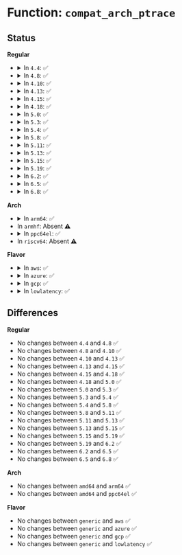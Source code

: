 # Function: <code>compat_arch_ptrace</code>

## Status
<b>Regular</b>
<ul>
<li>
<details>
<summary>In <code>4.4</code>: ✅</summary>

```c
long int compat_arch_ptrace(struct task_struct *child, compat_long_t request, compat_ulong_t caddr, compat_ulong_t cdata);
```

**Collision:** Unique Global

**Inline:** No

**Transformation:** False

**Instances:**

```
In arch/x86/kernel/ptrace.c (ffffffff8103ce50)
Location: arch/x86/kernel/ptrace.c:1280
Inline: False
Direct callers:
  - kernel/ptrace.c:compat_SyS_ptrace
```
**Symbols:**

```
ffffffff8103ce50-ffffffff8103d2bc: compat_arch_ptrace (STB_GLOBAL)
```
</details>
</li>
<li>
<details>
<summary>In <code>4.8</code>: ✅</summary>

```c
long int compat_arch_ptrace(struct task_struct *child, compat_long_t request, compat_ulong_t caddr, compat_ulong_t cdata);
```

**Collision:** Unique Global

**Inline:** No

**Transformation:** False

**Instances:**

```
In arch/x86/kernel/ptrace.c (ffffffff8103cbb0)
Location: arch/x86/kernel/ptrace.c:1236
Inline: False
Direct callers:
  - kernel/ptrace.c:compat_SyS_ptrace
```
**Symbols:**

```
ffffffff8103cbb0-ffffffff8103d004: compat_arch_ptrace (STB_GLOBAL)
```
</details>
</li>
<li>
<details>
<summary>In <code>4.10</code>: ✅</summary>

```c
long int compat_arch_ptrace(struct task_struct *child, compat_long_t request, compat_ulong_t caddr, compat_ulong_t cdata);
```

**Collision:** Unique Global

**Inline:** No

**Transformation:** False

**Instances:**

```
In arch/x86/kernel/ptrace.c (ffffffff8103c480)
Location: arch/x86/kernel/ptrace.c:1236
Inline: False
Direct callers:
  - kernel/ptrace.c:compat_SyS_ptrace
```
**Symbols:**

```
ffffffff8103c480-ffffffff8103c915: compat_arch_ptrace (STB_GLOBAL)
```
</details>
</li>
<li>
<details>
<summary>In <code>4.13</code>: ✅</summary>

```c
long int compat_arch_ptrace(struct task_struct *child, compat_long_t request, compat_ulong_t caddr, compat_ulong_t cdata);
```

**Collision:** Unique Global

**Inline:** No

**Transformation:** False

**Instances:**

```
In arch/x86/kernel/ptrace.c (ffffffff8103a490)
Location: arch/x86/kernel/ptrace.c:1237
Inline: False
Direct callers:
  - kernel/ptrace.c:compat_SyS_ptrace
```
**Symbols:**

```
ffffffff8103a490-ffffffff8103a955: compat_arch_ptrace (STB_GLOBAL)
```
</details>
</li>
<li>
<details>
<summary>In <code>4.15</code>: ✅</summary>

```c
long int compat_arch_ptrace(struct task_struct *child, compat_long_t request, compat_ulong_t caddr, compat_ulong_t cdata);
```

**Collision:** Unique Global

**Inline:** No

**Transformation:** False

**Instances:**

```
In arch/x86/kernel/ptrace.c (ffffffff8103ceb0)
Location: arch/x86/kernel/ptrace.c:1237
Inline: False
Direct callers:
  - kernel/ptrace.c:compat_SyS_ptrace
```
**Symbols:**

```
ffffffff8103ceb0-ffffffff8103d388: compat_arch_ptrace (STB_GLOBAL)
```
</details>
</li>
<li>
<details>
<summary>In <code>4.18</code>: ✅</summary>

```c
long int compat_arch_ptrace(struct task_struct *child, compat_long_t request, compat_ulong_t caddr, compat_ulong_t cdata);
```

**Collision:** Unique Global

**Inline:** No

**Transformation:** False

**Instances:**

```
In arch/x86/kernel/ptrace.c (ffffffff8103e440)
Location: arch/x86/kernel/ptrace.c:1237
Inline: False
Direct callers:
  - kernel/ptrace.c:__x32_compat_sys_ptrace
  - kernel/ptrace.c:__ia32_compat_sys_ptrace
```
**Symbols:**

```
ffffffff8103e440-ffffffff8103e924: compat_arch_ptrace (STB_GLOBAL)
```
</details>
</li>
<li>
<details>
<summary>In <code>5.0</code>: ✅</summary>

```c
long int compat_arch_ptrace(struct task_struct *child, compat_long_t request, compat_ulong_t caddr, compat_ulong_t cdata);
```

**Collision:** Unique Global

**Inline:** No

**Transformation:** False

**Instances:**

```
In arch/x86/kernel/ptrace.c (ffffffff8103fa70)
Location: arch/x86/kernel/ptrace.c:1228
Inline: False
Direct callers:
  - kernel/ptrace.c:__x32_compat_sys_ptrace
  - kernel/ptrace.c:__ia32_compat_sys_ptrace
```
**Symbols:**

```
ffffffff8103fa70-ffffffff8103ff72: compat_arch_ptrace (STB_GLOBAL)
```
</details>
</li>
<li>
<details>
<summary>In <code>5.3</code>: ✅</summary>

```c
long int compat_arch_ptrace(struct task_struct *child, compat_long_t request, compat_ulong_t caddr, compat_ulong_t cdata);
```

**Collision:** Unique Global

**Inline:** No

**Transformation:** False

**Instances:**

```
In arch/x86/kernel/ptrace.c (ffffffff81042140)
Location: arch/x86/kernel/ptrace.c:1200
Inline: False
Direct callers:
  - kernel/ptrace.c:__x32_compat_sys_ptrace
  - kernel/ptrace.c:__ia32_compat_sys_ptrace
```
**Symbols:**

```
ffffffff81042140-ffffffff81042609: compat_arch_ptrace (STB_GLOBAL)
```
</details>
</li>
<li>
<details>
<summary>In <code>5.4</code>: ✅</summary>

```c
long int compat_arch_ptrace(struct task_struct *child, compat_long_t request, compat_ulong_t caddr, compat_ulong_t cdata);
```

**Collision:** Unique Global

**Inline:** No

**Transformation:** False

**Instances:**

```
In arch/x86/kernel/ptrace.c (ffffffff810428c0)
Location: arch/x86/kernel/ptrace.c:1200
Inline: False
Direct callers:
  - kernel/ptrace.c:__x32_compat_sys_ptrace
  - kernel/ptrace.c:__ia32_compat_sys_ptrace
```
**Symbols:**

```
ffffffff810428c0-ffffffff81042d89: compat_arch_ptrace (STB_GLOBAL)
```
</details>
</li>
<li>
<details>
<summary>In <code>5.8</code>: ✅</summary>

```c
long int compat_arch_ptrace(struct task_struct *child, compat_long_t request, compat_ulong_t caddr, compat_ulong_t cdata);
```

**Collision:** Unique Global

**Inline:** No

**Transformation:** False

**Instances:**

```
In arch/x86/kernel/ptrace.c (ffffffff81046310)
Location: arch/x86/kernel/ptrace.c:1215
Inline: False
Direct callers:
  - kernel/ptrace.c:__x32_compat_sys_ptrace
  - kernel/ptrace.c:__ia32_compat_sys_ptrace
```
**Symbols:**

```
ffffffff81046310-ffffffff81046336: compat_arch_ptrace (STB_GLOBAL)
```
</details>
</li>
<li>
<details>
<summary>In <code>5.11</code>: ✅</summary>

```c
long int compat_arch_ptrace(struct task_struct *child, compat_long_t request, compat_ulong_t caddr, compat_ulong_t cdata);
```

**Collision:** Unique Global

**Inline:** No

**Transformation:** False

**Instances:**

```
In arch/x86/kernel/ptrace.c (ffffffff81045db0)
Location: arch/x86/kernel/ptrace.c:1190
Inline: False
Direct callers:
  - kernel/ptrace.c:__x32_compat_sys_ptrace
  - kernel/ptrace.c:__ia32_compat_sys_ptrace
```
**Symbols:**

```
ffffffff81045db0-ffffffff81045dd6: compat_arch_ptrace (STB_GLOBAL)
```
</details>
</li>
<li>
<details>
<summary>In <code>5.13</code>: ✅</summary>

```c
long int compat_arch_ptrace(struct task_struct *child, compat_long_t request, compat_ulong_t caddr, compat_ulong_t cdata);
```

**Collision:** Unique Global

**Inline:** No

**Transformation:** False

**Instances:**

```
In arch/x86/kernel/ptrace.c (ffffffff810477d0)
Location: arch/x86/kernel/ptrace.c:1201
Inline: False
Direct callers:
  - kernel/ptrace.c:__x32_compat_sys_ptrace
  - kernel/ptrace.c:__ia32_compat_sys_ptrace
```
**Symbols:**

```
ffffffff810477d0-ffffffff810477f6: compat_arch_ptrace (STB_GLOBAL)
```
</details>
</li>
<li>
<details>
<summary>In <code>5.15</code>: ✅</summary>

```c
long int compat_arch_ptrace(struct task_struct *child, compat_long_t request, compat_ulong_t caddr, compat_ulong_t cdata);
```

**Collision:** Unique Global

**Inline:** No

**Transformation:** False

**Instances:**

```
In arch/x86/kernel/ptrace.c (ffffffff8104e030)
Location: arch/x86/kernel/ptrace.c:1201
Inline: False
Direct callers:
  - kernel/ptrace.c:__x64_compat_sys_ptrace
  - kernel/ptrace.c:__ia32_compat_sys_ptrace
```
**Symbols:**

```
ffffffff8104e030-ffffffff8104e056: compat_arch_ptrace (STB_GLOBAL)
```
</details>
</li>
<li>
<details>
<summary>In <code>5.19</code>: ✅</summary>

```c
long int compat_arch_ptrace(struct task_struct *child, compat_long_t request, compat_ulong_t caddr, compat_ulong_t cdata);
```

**Collision:** Unique Global

**Inline:** No

**Transformation:** False

**Instances:**

```
In arch/x86/kernel/ptrace.c (ffffffff810590c0)
Location: arch/x86/kernel/ptrace.c:1200
Inline: False
Direct callers:
  - kernel/ptrace.c:__ia32_compat_sys_ptrace
```
**Symbols:**

```
ffffffff810590c0-ffffffff810590dc: compat_arch_ptrace (STB_GLOBAL)
```
</details>
</li>
<li>
<details>
<summary>In <code>6.2</code>: ✅</summary>

```c
long int compat_arch_ptrace(struct task_struct *child, compat_long_t request, compat_ulong_t caddr, compat_ulong_t cdata);
```

**Collision:** Unique Global

**Inline:** No

**Transformation:** False

**Instances:**

```
In arch/x86/kernel/ptrace.c (ffffffff810669b0)
Location: arch/x86/kernel/ptrace.c:1219
Inline: False
Direct callers:
  - kernel/ptrace.c:__ia32_compat_sys_ptrace
```
**Symbols:**

```
ffffffff810669b0-ffffffff810669cc: compat_arch_ptrace (STB_GLOBAL)
```
</details>
</li>
<li>
<details>
<summary>In <code>6.5</code>: ✅</summary>

```c
long int compat_arch_ptrace(struct task_struct *child, compat_long_t request, compat_ulong_t caddr, compat_ulong_t cdata);
```

**Collision:** Unique Global

**Inline:** No

**Transformation:** False

**Instances:**

```
In arch/x86/kernel/ptrace.c (ffffffff810680e0)
Location: arch/x86/kernel/ptrace.c:1219
Inline: False
Direct callers:
  - kernel/ptrace.c:__ia32_compat_sys_ptrace
```
**Symbols:**

```
ffffffff810680e0-ffffffff810680fc: compat_arch_ptrace (STB_GLOBAL)
```
</details>
</li>
<li>
<details>
<summary>In <code>6.8</code>: ✅</summary>

```c
long int compat_arch_ptrace(struct task_struct *child, compat_long_t request, compat_ulong_t caddr, compat_ulong_t cdata);
```

**Collision:** Unique Global

**Inline:** No

**Transformation:** False

**Instances:**

```
In arch/x86/kernel/ptrace.c (ffffffff8106f560)
Location: arch/x86/kernel/ptrace.c:1220
Inline: False
Direct callers:
  - kernel/ptrace.c:__ia32_compat_sys_ptrace
```
**Symbols:**

```
ffffffff8106f560-ffffffff8106f57c: compat_arch_ptrace (STB_GLOBAL)
```
</details>
</li>
</ul>
<b>Arch</b>
<ul>
<li>
<details>
<summary>In <code>arm64</code>: ✅</summary>

```c
long int compat_arch_ptrace(struct task_struct *child, compat_long_t request, compat_ulong_t caddr, compat_ulong_t cdata);
```

**Collision:** Unique Global

**Inline:** No

**Transformation:** False

**Instances:**

```
In arch/arm64/kernel/ptrace.c (ffff80001008e5e8)
Location: arch/arm64/kernel/ptrace.c:1701
Inline: False
Direct callers:
  - kernel/ptrace.c:__arm64_compat_sys_ptrace
```
**Symbols:**

```
ffff80001008e5e8-ffff80001008ebc0: compat_arch_ptrace (STB_GLOBAL)
```
</details>
</li>
<li>
In <code>armhf</code>: Absent ⚠️
</li>
<li>
<details>
<summary>In <code>ppc64el</code>: ✅</summary>

```c
long int compat_arch_ptrace(struct task_struct *child, compat_long_t request, compat_ulong_t caddr, compat_ulong_t cdata);
```

**Collision:** Unique Global

**Inline:** No

**Transformation:** False

**Instances:**

```
In arch/powerpc/kernel/ptrace32.c (c000000000034fb0)
Location: arch/powerpc/kernel/ptrace32.c:47
Inline: False
Direct callers:
  - kernel/ptrace.c:__se_compat_sys_ptrace
```
**Symbols:**

```
c000000000034fb0-c0000000000359f8: compat_arch_ptrace (STB_GLOBAL)
```
</details>
</li>
<li>
In <code>riscv64</code>: Absent ⚠️
</li>
</ul>
<b>Flavor</b>
<ul>
<li>
<details>
<summary>In <code>aws</code>: ✅</summary>

```c
long int compat_arch_ptrace(struct task_struct *child, compat_long_t request, compat_ulong_t caddr, compat_ulong_t cdata);
```

**Collision:** Unique Global

**Inline:** No

**Transformation:** False

**Instances:**

```
In arch/x86/kernel/ptrace.c (ffffffff81042a40)
Location: arch/x86/kernel/ptrace.c:1200
Inline: False
Direct callers:
  - kernel/ptrace.c:__x32_compat_sys_ptrace
  - kernel/ptrace.c:__ia32_compat_sys_ptrace
```
**Symbols:**

```
ffffffff81042a40-ffffffff81042f09: compat_arch_ptrace (STB_GLOBAL)
```
</details>
</li>
<li>
<details>
<summary>In <code>azure</code>: ✅</summary>

```c
long int compat_arch_ptrace(struct task_struct *child, compat_long_t request, compat_ulong_t caddr, compat_ulong_t cdata);
```

**Collision:** Unique Global

**Inline:** No

**Transformation:** False

**Instances:**

```
In arch/x86/kernel/ptrace.c (ffffffff810320b0)
Location: arch/x86/kernel/ptrace.c:1200
Inline: False
Direct callers:
  - kernel/ptrace.c:__x32_compat_sys_ptrace
  - kernel/ptrace.c:__ia32_compat_sys_ptrace
```
**Symbols:**

```
ffffffff810320b0-ffffffff81032523: compat_arch_ptrace (STB_GLOBAL)
```
</details>
</li>
<li>
<details>
<summary>In <code>gcp</code>: ✅</summary>

```c
long int compat_arch_ptrace(struct task_struct *child, compat_long_t request, compat_ulong_t caddr, compat_ulong_t cdata);
```

**Collision:** Unique Global

**Inline:** No

**Transformation:** False

**Instances:**

```
In arch/x86/kernel/ptrace.c (ffffffff81042880)
Location: arch/x86/kernel/ptrace.c:1200
Inline: False
Direct callers:
  - kernel/ptrace.c:__x32_compat_sys_ptrace
  - kernel/ptrace.c:__ia32_compat_sys_ptrace
```
**Symbols:**

```
ffffffff81042880-ffffffff81042d49: compat_arch_ptrace (STB_GLOBAL)
```
</details>
</li>
<li>
<details>
<summary>In <code>lowlatency</code>: ✅</summary>

```c
long int compat_arch_ptrace(struct task_struct *child, compat_long_t request, compat_ulong_t caddr, compat_ulong_t cdata);
```

**Collision:** Unique Global

**Inline:** No

**Transformation:** False

**Instances:**

```
In arch/x86/kernel/ptrace.c (ffffffff81043c60)
Location: arch/x86/kernel/ptrace.c:1200
Inline: False
Direct callers:
  - kernel/ptrace.c:__x32_compat_sys_ptrace
  - kernel/ptrace.c:__ia32_compat_sys_ptrace
```
**Symbols:**

```
ffffffff81043c60-ffffffff81044129: compat_arch_ptrace (STB_GLOBAL)
```
</details>
</li>
</ul>

## Differences
<b>Regular</b>
<ul>
<li>
No changes between <code>4.4</code> and <code>4.8</code> ✅
</li>
<li>
No changes between <code>4.8</code> and <code>4.10</code> ✅
</li>
<li>
No changes between <code>4.10</code> and <code>4.13</code> ✅
</li>
<li>
No changes between <code>4.13</code> and <code>4.15</code> ✅
</li>
<li>
No changes between <code>4.15</code> and <code>4.18</code> ✅
</li>
<li>
No changes between <code>4.18</code> and <code>5.0</code> ✅
</li>
<li>
No changes between <code>5.0</code> and <code>5.3</code> ✅
</li>
<li>
No changes between <code>5.3</code> and <code>5.4</code> ✅
</li>
<li>
No changes between <code>5.4</code> and <code>5.8</code> ✅
</li>
<li>
No changes between <code>5.8</code> and <code>5.11</code> ✅
</li>
<li>
No changes between <code>5.11</code> and <code>5.13</code> ✅
</li>
<li>
No changes between <code>5.13</code> and <code>5.15</code> ✅
</li>
<li>
No changes between <code>5.15</code> and <code>5.19</code> ✅
</li>
<li>
No changes between <code>5.19</code> and <code>6.2</code> ✅
</li>
<li>
No changes between <code>6.2</code> and <code>6.5</code> ✅
</li>
<li>
No changes between <code>6.5</code> and <code>6.8</code> ✅
</li>
</ul>
<b>Arch</b>
<ul>
<li>
No changes between <code>amd64</code> and <code>arm64</code> ✅
</li>
<li>
No changes between <code>amd64</code> and <code>ppc64el</code> ✅
</li>
</ul>
<b>Flavor</b>
<ul>
<li>
No changes between <code>generic</code> and <code>aws</code> ✅
</li>
<li>
No changes between <code>generic</code> and <code>azure</code> ✅
</li>
<li>
No changes between <code>generic</code> and <code>gcp</code> ✅
</li>
<li>
No changes between <code>generic</code> and <code>lowlatency</code> ✅
</li>
</ul>
